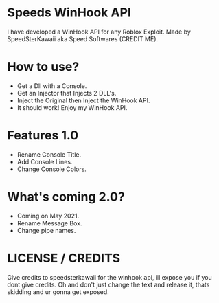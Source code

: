 # Speeds WinHook API

I have developed a WinHook API for any Roblox Exploit.
Made by SpeedSterKawaii aka Speed Softwares (CREDIT ME).

# How to use?

- Get a Dll with a Console.
- Get an Injector that Injects 2 DLL's.
- Inject the Original then Inject the WinHook API.
- It should work! Enjoy my WinHook API.

# Features 1.0

- Rename Console Title.
- Add Console Lines.
- Change Console Colors.

# What's coming 2.0?

- Coming on May 2021.
- Rename Message Box.
- Change pipe names.

# LICENSE / CREDITS

Give credits to speedsterkawaii for the winhook api, ill expose you if you dont give credits.
Oh and don't just change the text and release it, thats skidding and ur gonna get exposed.
